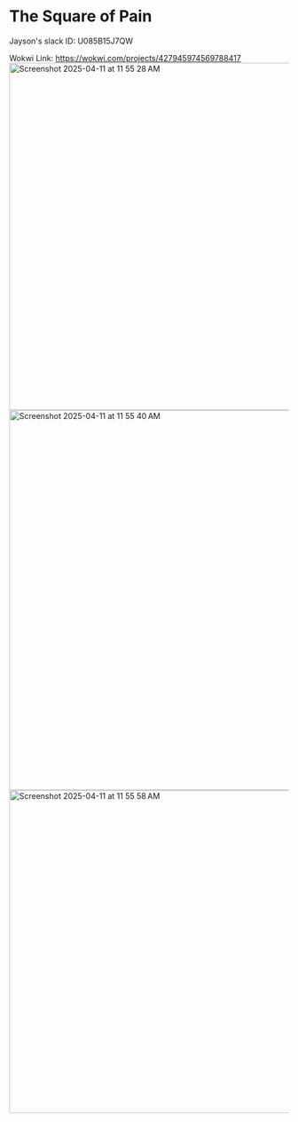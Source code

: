 # The Square of Pain

Jayson's slack ID: U085B15J7QW

Wokwi Link: https://wokwi.com/projects/427945974569788417
<img width="626" alt="Screenshot 2025-04-11 at 11 55 28 AM" src="https://github.com/user-attachments/assets/b650429f-7376-4853-944f-019283c18c16" />
<img width="685" alt="Screenshot 2025-04-11 at 11 55 40 AM" src="https://github.com/user-attachments/assets/1dfbe37f-d246-4b2b-9f8f-4e91abfa0ff4" />
<img width="582" alt="Screenshot 2025-04-11 at 11 55 58 AM" src="https://github.com/user-attachments/assets/33df7748-32d6-4972-a0f9-3e3b82a7dac7" />
